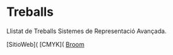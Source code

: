 # Treballs
Llistat de Treballs Sistemes de Representació Avançada.

[SitioWeb](
[CMYK](
[Broom](https://adrianguillenfrances.github.io/Broom/)
